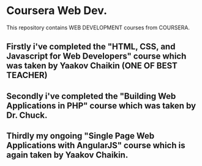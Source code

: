# Coursera Web Dev.

This repository contains WEB DEVELOPMENT courses from COURSERA. 

## Firstly i've completed the "HTML, CSS, and Javascript for Web Developers" course which was taken by Yaakov Chaikin (ONE OF BEST TEACHER)

## Secondly i've completed the "Building Web Applications in PHP" course which was taken by Dr. Chuck.

## Thirdly my ongoing "Single Page Web Applications with AngularJS" course which is again taken by Yaakov Chaikin.
